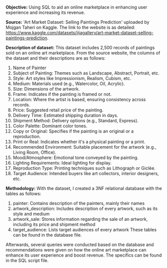 **Objective:** Using SQL to aid an online marketplace in enhancing user experience and increasing its revenue.

**Source:** 'Art Market Dataset: Selling Paintings Prediction' uploaded by Mojgan Taheri on Kaggle. 
The link to the website is as detailed: https://www.kaggle.com/datasets/jijagallery/art-market-dataset-selling-paintings-prediction.

**Description of dataset:** This dataset includes 2,500 records of paintings sold on an online art marketplace. 
From the source website, the columns of the dataset and their descriptions are as follows:
1. Name of Painter
2. Subject of Painting: Themes such as Landscape, Abstract, Portrait, etc.
3. Style: Art styles like Impressionism, Realism, Cubism, etc.
4. Medium: Materials used (e.g., Watercolor, Oil, Acrylic).
5. Size: Dimensions of the artwork.
6. Frame: Indicates if the painting is framed or not.
7. Location: Where the artist is based, ensuring consistency across records.
8. Price: Suggested retail price of the painting.
9. Delivery Time: Estimated shipping duration in days.
10. Shipment Method: Delivery options (e.g., Standard, Express).
11. Color Palette: Dominant color tones.
12. Copy or Original: Specifies if the painting is an original or a reproduction.
13. Print or Real: Indicates whether it's a physical painting or a print.
14. Recommended Environment: Suitable placement for the artwork (e.g., Living Room, Office).
15. Mood/Atmosphere: Emotional tone conveyed by the painting.
16. Lighting Requirements: Ideal lighting for display.
17. Reproduction Type: Printing techniques such as Lithograph or Giclée.
18. Target Audience: Intended buyers like art collectors, interior designers, etc.
    
**Methodology:** With the dataset, I created a 3NF relational database with the tables as follows:
1. painter: Contains description of the painters, mainly their names
2. artwork_description: Includes description of every artwork, such as its style and medium
3. artwork_sale: Stores information regarding the sale of an artwork, including its price and shipment method
4. target_audience: Lists target audiences of every artwork
These tables can be found in the database file.

Afterwards, several queries were conducted based on the database and recommendations were given on how the online art
marketplace can enhance its user experience and boost revenue. The specifics can be found in the SQL script file.
